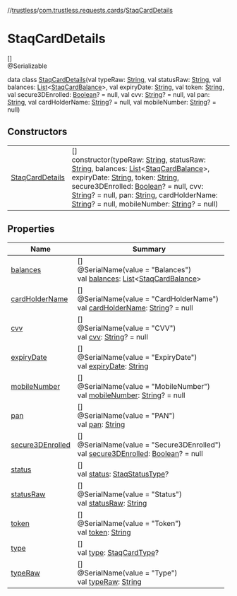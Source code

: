 //[trustless](../../../index.md)/[com.trustless.requests.cards](../index.md)/[StaqCardDetails](index.md)

# StaqCardDetails

[]\
@Serializable

data class [StaqCardDetails](index.md)(val typeRaw: [String](https://kotlinlang.org/api/latest/jvm/stdlib/kotlin/-string/index.html), val statusRaw: [String](https://kotlinlang.org/api/latest/jvm/stdlib/kotlin/-string/index.html), val balances: [List](https://kotlinlang.org/api/latest/jvm/stdlib/kotlin.collections/-list/index.html)&lt;[StaqCardBalance](../-staq-card-balance/index.md)&gt;, val expiryDate: [String](https://kotlinlang.org/api/latest/jvm/stdlib/kotlin/-string/index.html), val token: [String](https://kotlinlang.org/api/latest/jvm/stdlib/kotlin/-string/index.html), val secure3DEnrolled: [Boolean](https://kotlinlang.org/api/latest/jvm/stdlib/kotlin/-boolean/index.html)? = null, val cvv: [String](https://kotlinlang.org/api/latest/jvm/stdlib/kotlin/-string/index.html)? = null, val pan: [String](https://kotlinlang.org/api/latest/jvm/stdlib/kotlin/-string/index.html), val cardHolderName: [String](https://kotlinlang.org/api/latest/jvm/stdlib/kotlin/-string/index.html)? = null, val mobileNumber: [String](https://kotlinlang.org/api/latest/jvm/stdlib/kotlin/-string/index.html)? = null)

## Constructors

| | |
|---|---|
| [StaqCardDetails](-staq-card-details.md) | []<br>constructor(typeRaw: [String](https://kotlinlang.org/api/latest/jvm/stdlib/kotlin/-string/index.html), statusRaw: [String](https://kotlinlang.org/api/latest/jvm/stdlib/kotlin/-string/index.html), balances: [List](https://kotlinlang.org/api/latest/jvm/stdlib/kotlin.collections/-list/index.html)&lt;[StaqCardBalance](../-staq-card-balance/index.md)&gt;, expiryDate: [String](https://kotlinlang.org/api/latest/jvm/stdlib/kotlin/-string/index.html), token: [String](https://kotlinlang.org/api/latest/jvm/stdlib/kotlin/-string/index.html), secure3DEnrolled: [Boolean](https://kotlinlang.org/api/latest/jvm/stdlib/kotlin/-boolean/index.html)? = null, cvv: [String](https://kotlinlang.org/api/latest/jvm/stdlib/kotlin/-string/index.html)? = null, pan: [String](https://kotlinlang.org/api/latest/jvm/stdlib/kotlin/-string/index.html), cardHolderName: [String](https://kotlinlang.org/api/latest/jvm/stdlib/kotlin/-string/index.html)? = null, mobileNumber: [String](https://kotlinlang.org/api/latest/jvm/stdlib/kotlin/-string/index.html)? = null) |

## Properties

| Name | Summary |
|---|---|
| [balances](balances.md) | []<br>@SerialName(value = &quot;Balances&quot;)<br>val [balances](balances.md): [List](https://kotlinlang.org/api/latest/jvm/stdlib/kotlin.collections/-list/index.html)&lt;[StaqCardBalance](../-staq-card-balance/index.md)&gt; |
| [cardHolderName](card-holder-name.md) | []<br>@SerialName(value = &quot;CardHolderName&quot;)<br>val [cardHolderName](card-holder-name.md): [String](https://kotlinlang.org/api/latest/jvm/stdlib/kotlin/-string/index.html)? = null |
| [cvv](cvv.md) | []<br>@SerialName(value = &quot;CVV&quot;)<br>val [cvv](cvv.md): [String](https://kotlinlang.org/api/latest/jvm/stdlib/kotlin/-string/index.html)? = null |
| [expiryDate](expiry-date.md) | []<br>@SerialName(value = &quot;ExpiryDate&quot;)<br>val [expiryDate](expiry-date.md): [String](https://kotlinlang.org/api/latest/jvm/stdlib/kotlin/-string/index.html) |
| [mobileNumber](mobile-number.md) | []<br>@SerialName(value = &quot;MobileNumber&quot;)<br>val [mobileNumber](mobile-number.md): [String](https://kotlinlang.org/api/latest/jvm/stdlib/kotlin/-string/index.html)? = null |
| [pan](pan.md) | []<br>@SerialName(value = &quot;PAN&quot;)<br>val [pan](pan.md): [String](https://kotlinlang.org/api/latest/jvm/stdlib/kotlin/-string/index.html) |
| [secure3DEnrolled](secure3-d-enrolled.md) | []<br>@SerialName(value = &quot;Secure3DEnrolled&quot;)<br>val [secure3DEnrolled](secure3-d-enrolled.md): [Boolean](https://kotlinlang.org/api/latest/jvm/stdlib/kotlin/-boolean/index.html)? = null |
| [status](status.md) | []<br>val [status](status.md): [StaqStatusType](../-staq-status-type/index.md)? |
| [statusRaw](status-raw.md) | []<br>@SerialName(value = &quot;Status&quot;)<br>val [statusRaw](status-raw.md): [String](https://kotlinlang.org/api/latest/jvm/stdlib/kotlin/-string/index.html) |
| [token](token.md) | []<br>@SerialName(value = &quot;Token&quot;)<br>val [token](token.md): [String](https://kotlinlang.org/api/latest/jvm/stdlib/kotlin/-string/index.html) |
| [type](type.md) | []<br>val [type](type.md): [StaqCardType](../-staq-card-type/index.md)? |
| [typeRaw](type-raw.md) | []<br>@SerialName(value = &quot;Type&quot;)<br>val [typeRaw](type-raw.md): [String](https://kotlinlang.org/api/latest/jvm/stdlib/kotlin/-string/index.html) |
